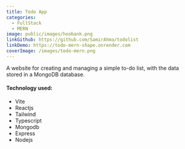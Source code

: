 ```yaml
---
title: Todo App
categories:
  - FullStack
  - MERN
image: public/images/hoobank.png
linkGithub: https://github.com/SamirAhma/todolist
linkDemo: https://todo-mern-shape.onrender.com
coverImage: /images/todo-mern.png
---
```

A website for creating and managing a simple to-do list, with the data stored in a MongoDB database.


#### T﻿echnology used:

* V﻿ite
* R﻿eactjs
* T﻿ailwind
* T﻿ypescript
* M﻿ongodb
* E﻿xpress
* N﻿odejs